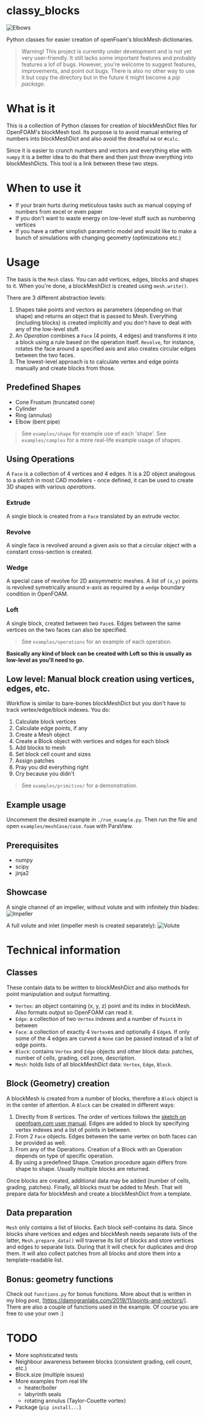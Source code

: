 # classy_blocks
![Elbows](showcase/piping.png "Elbows")

Python classes for easier creation of openFoam's blockMesh dictionaries.

> Warning! This project is currently under development and is not yet very user-friendly. It still lacks some important features and probably features a lof of bugs. However, you're welcome to suggest features, improvements, and point out bugs. There is also no other way to use it but copy the directory but in the future it might become a _pip package_.

# What is it
This is a collection of Python classes for creation of blockMeshDict files for OpenFOAM's blockMesh tool. Its purpose is to avoid manual entering of numbers into blockMeshDict and also avoid the dreadful `m4` or `#calc`.

Since it is easier to crunch numbers and vectors and everything else with `numpy` it is a better idea to do that there and then just throw everything into blockMeshDicts. This tool is a link between these two steps.

# When to use it
- If your brain hurts during meticulous tasks such as manual copying of numbers from excel or even paper
- If you don't want to waste energy on low-level stuff such as numbering vertices
- If you have a rather simplish parametric model and would like to make a bunch of simulations with changing geometry (optimizations etc.)

# Usage
The basis is the `Mesh` class. You can add vertices, edges, blocks and shapes to it. When you're done, a blockMeshDict is created using `mesh.write()`.

There are 3 different abstraction levels:
1. Shapes take points and vectors as parameters (depending on that shape) and returns an object that is passed to Mesh. Everything (including blocks) is created implicitly and you don't have to deal with any of the low-level stuff.
1. An _Operation_ combines a `Face` (4 points, 4 edges) and transforms it into a block using a rule based on the operation itself. `Revolve`, for instance, rotates the face around a specified axis and also creates circular edges between the two faces.
1. The lowest-level approach is to calculate vertex and edge points manually and create blocks from those.

## Predefined Shapes
 - Cone Frustum (truncated cone)
 - Cylinder
 - Ring (annulus)
 - Elbow (bent pipe)

> See `examples/shape` for example use of each 'shape'. See `examples/complex` for a more real-life example usage of shapes.

## Using Operations
A `Face` is a collection of 4 vertices and 4 edges. It is a 2D object analogous to a _sketch_ in most CAD modelers - once defined, it can be used to create 3D shapes with various _operations_.

### Extrude
A single block is created from a `Face` translated by an extrude vector.

### Revolve
A single face is revolved around a given axis so that a circular object with a constant cross-section is created.

### Wedge
A special case of revolve for 2D axisymmetric meshes. A list of `(x,y)` points is revolved symetrically around x-axis as required by a `wedge` boundary condition in OpenFOAM.

### Loft
A single block, created between two `Face`s. Edges between the same vertices on the two faces can also be specified.

> See `examples/operations` for an example of each operation.

**Basically any kind of block can be created with Loft so this is usually as low-level as you'll need to go.**

## Low level: Manual block creation using vertices, edges, etc.
Workflow is similar to bare-bones blockMeshDict but you don't have to track
vertex/edge/block indexes. You do:

 1. Calculate block vertices
 1. Calculate edge points, if any
 1. Create a Mesh object
 1. Create a Block object with vertices and edges for each block
 1. Add blocks to mesh
 1. Set block cell count and sizes
 1. Assign patches
 1. Pray you did everything right
 1. Cry because you didn't

> See `examples/primitive/` for a demonstration.

## Example usage
Uncomment the desired example in `./run_example.py`. Then run the file and open `examples/meshCase/case.foam` with ParaView.

## Prerequisites
 - numpy
 - scipy
 - jinja2

## Showcase
A single channel of an impeller, without volute and with infinitely thin blades:
![Impeller](https://github.com/FranzBangar/classyBlocks/blob/master/showcase/impeller.png?raw=true "Impeller")

A full volute and inlet (impeller mesh is created separately):
![Volute](https://github.com/FranzBangar/classyBlocks/blob/master/showcase/volute.png?raw=true "Volute")

# Technical information
## Classes
These contain data to be written to blockMeshDict and also methods for point manipulation and output formatting.

- `Vertex`: an object containing (x, y, z) point and its index in blockMesh. Also formats output so OpenFOAM can read it.
- `Edge`: a collection of two `Vertex` indexes and a number of `Point`s in between
- `Face`: a collection of exactly 4 `Vertex`es and optionally 4 `Edge`s. If only some of the 4 edges are curved a `None` can be passed instead of a list of edge points.
- `Block`: contains `Vertex` and `Edge` objects and other block data: patches, number of cells, grading, cell zone, description.
- `Mesh`: holds lists of all blockMeshDict data: `Vertex`, `Edge`, `Block`.

## Block (Geometry) creation
A blockMesh is created from a number of blocks, therefore a `Block` object is in the center of attention. A `Block` can be created in different ways:
 1. Directly from 8 vertices. The order of vertices follows the [sketch on openfoam.com user manual](https://www.openfoam.com/documentation/user-guide/blockMesh.php). Edges are added to block by specifying vertex indexes and a list of points in between.
 1. From 2 `Face` objects. Edges between the same vertex on both faces can be provided as well.
 1. From any of the Operations. Creation of a Block with an Operation depends on type of specific operation.
 1. By using a predefined Shape. Creation procedure again differs from shape to shape. Usually multiple blocks are returned.

Once blocks are created, additional data may be added (number of cells, grading, patches).
Finally, all blocks must be added to Mesh. That will prepare data for blockMesh and create a blockMeshDict from a template.

## Data preparation
`Mesh` only contains a list of blocks. Each block self-contains its data. Since blocks share vertices and edges and blockMesh needs separate lists of the latter, `Mesh.prepare_data()` will traverse its list of blocks and store vertices and edges to separate lists. During that it will check for duplicates and drop them. It will also collect patches from all blocks and store them into a template-readable list.

## Bonus: geometry functions
Check out `functions.py` for bonus functions. More about that is written in my blog post, [https://damogranlabs.com/2019/11/points-and-vectors/].
There are also a couple of functions used in the example.
Of course you are free to use your own :)

# TODO
 - More sophisticated tests
 - Neighbour awareness between blocks (consistent grading, cell count, etc.)
 - Block.size (multiple issues)
 - More examples from real life
    - heater/boiler
    - labyrinth seals
    - rotating annulus (Taylor-Couette vortex)
 - Package (`pip install...`)